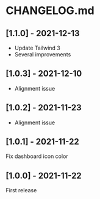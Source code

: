 # CHANGELOG.md

## [1.1.0] - 2021-12-13

- Update Tailwind 3
- Several improvements

## [1.0.3] - 2021-12-10

- Alignment issue

## [1.0.2] - 2021-11-23

- Alignment issue

## [1.0.1] - 2021-11-22

Fix dashboard icon color

## [1.0.0] - 2021-11-22

First release